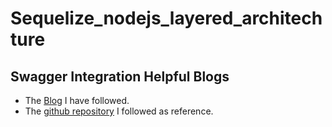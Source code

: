 # Sequelize_nodejs_layered_architechture

## Swagger Integration Helpful Blogs
- The [Blog](https://www.section.io/engineering-education/documenting-node-js-rest-api-using-swagger/) I have followed.
- The [github repository](https://github.com/mwangiKibui/node.js-simple-api) I followed as reference.
